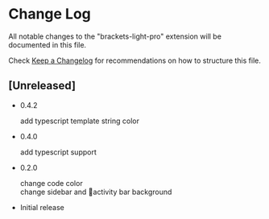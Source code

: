 # Change Log
All notable changes to the "brackets-light-pro" extension will be documented in this file.

Check [Keep a Changelog](http://keepachangelog.com/) for recommendations on how to structure this file.

## [Unreleased]
- 0.4.2
  
  add typescript template string color
- 0.4.0
  
  add typescript support
- 0.2.0

  change code color  
  change sidebar and activity bar background

- Initial release


